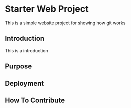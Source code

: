 # Starter Web Project 

This is a simple website project for showing how git works

## Introduction

This is a introduction 

## Purpose

## Deployment

## How To Contribute
